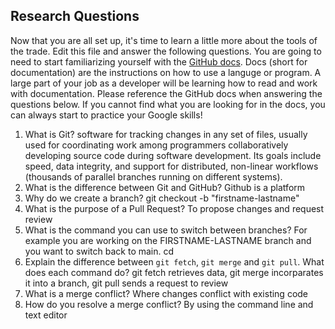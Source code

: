 ## Research Questions 

Now that you are all set up, it's time to learn a little more about the tools of the trade. Edit this file and answer the following questions. You are going to need to start familiarizing yourself with the [GitHub docs](https://docs.github.com/en). Docs (short for documentation) are the instructions on how to use a languge or program. A large part of your job as a developer will be learning how to read and work with documentation. Please reference the GitHub docs when answering the questions below. If you cannot find what you are looking for in the docs, you can always start to practice your Google skills!

1. What is Git?
software for tracking changes in any set of files, usually used for coordinating work among programmers collaboratively developing source code during software development. Its goals include speed, data integrity, and support for distributed, non-linear workflows (thousands of parallel branches running on different systems).
2. What is the difference between Git and GitHub?
Github is a platform
3. Why do we create a branch?
git checkout -b "firstname-lastname"
4. What is the purpose of a Pull Request?
To propose changes and request review
5. What is the command you can use to switch between branches? For example you are working on the FIRSTNAME-LASTNAME branch and you want to switch back to main.
cd
6. Explain the difference between `git fetch`, `git merge` and `git pull`. What does each command do?
git fetch retrieves data, git merge incorparates it into a branch, git pull sends a request to review
7. What is a merge conflict?
Where changes conflict with existing code
8. How do you resolve a merge conflict?
By using the command line and text editor
